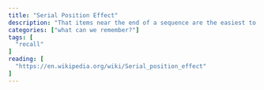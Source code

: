 ```yaml
---
title: "Serial Position Effect"
description: "That items near the end of a sequence are the easiest to recall, followed by the items at the beginning of a sequence; items in the middle are the least likely to be remembered."
categories: ["what can we remember?"]
tags: [
  "recall"
]
reading: [
  "https://en.wikipedia.org/wiki/Serial_position_effect"
]
---
```


